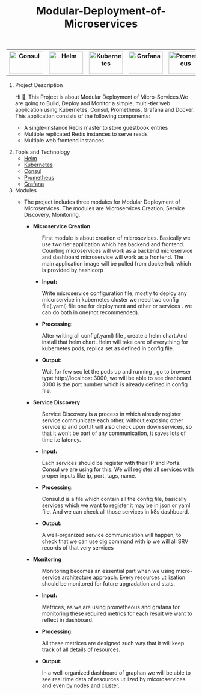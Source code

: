 <h1 align="center">Modular-Deployment-of-Microservices</h1>
<br/>
<table width="100%" align="center" style=" border-collapse: collapse;">
  <trstyle=" border-collapse: collapse;">
    <th style=" border-collapse: collapse;">
        <a href="https://www.consul.io/">
            <img src="https://cdn.freebiesupply.com/logos/large/2x/consul-3-logo-png-transparent.png" height="60px" width="90px" alt="Consul" />
        </a>
    </th> 
    <th>
        <a href="https://helm.sh/">
            <img src="https://helm.sh/img/helm.svg" height="60px" width="90px"  alt="Helm" />
        </a>
    </th>
    <th>
        <a href="https://kubernetes.io/">
            <img src="https://download.logo.wine/logo/Kubernetes/Kubernetes-Logo.wine.png" height="60px" width="90px" alt="Kubernetes" />
        </a>
    </th>
    <th>
        <a href="https://grafana.com/">
            <img src="https://seeklogo.com/images/G/grafana-logo-15BA0AFA8A-seeklogo.com.png" height="60px" width="90px"  alt="Grafana" />
        </a>
    </th>
    <th>
        <a href="https://prometheus.io/">
            <img src="https://upload.wikimedia.org/wikipedia/commons/thumb/3/38/Prometheus_software_logo.svg/1200px-Prometheus_software_logo.svg.png" height="60px" width="90px"  alt="Prometheus" />
        </a>
    </th>
  </tr>
</table>
<ol>
  <li>Project Description
        <p>Hi 👋, This Project is about Modular Deployment of Micro-Services.We are going to Build, Deploy and Monitor a simple, multi-tier web application using Kubernetes, Consul, Prometheus, Grafana and Docker. This application consists of the following components:
        <ul>
        <li>A single-instance Redis master to store guestbook entries</li>
        <li>Multiple replicated Redis instances to serve reads</li>
        <li>Multiple web frontend instances</li>
        </ul>
        </p>  </li>
  <li>Tools and Technology
    <ul>
        <li><a href="https://helm.sh/">Helm</a></li>
        <li><a href="https://kubernetes.io/">Kubernetes</a></li>
        <li><a href="https://www.consul.io/">Consul</a></li>
        <li><a href="https://prometheus.io/">Prometheus</a></li>
        <li><a href="https://grafana.com/">Grafana</a></li>
    </ul>
  </li>
  <li>Modules
    <ul>
        <li><p>The project includes three modules for Modular Deployment of Microservices. The modules are Microservices Creation, Service Discovery, Monitoring.</p>
        <ul>
            <li><b>Microservice Creation</b>
                <ul><p>First module is about creation of microsevices. Basically we use two tier application which has backend and frontend. Counting microservices will work as a backend microservice and dashboard microservice will work as a frontend. The main application image will be pulled from dockerhub which is provided by hashicorp</p>
                <li><b>Input: </b><p>Write microservice configuration file, mostly to deploy any micorservice in kubernetes cluster we need two config file(.yaml) file one for deployment and other or services . we can do both in one(not recommended).</p></li>
                <li><b>Processing: </b><p>After writing all config(.yaml) file , create a helm chart.And install that helm chart. Helm will take care of everything for kubernetes pods, replica set as defined in config file.
                </p></li>
                <li><b>Output: </b><p>Wait for few sec let the pods up and running , go to browser type <a>http://localhost:3000</a>, we will be able to see dashboard. 3000 is the port number which is already defined in config file.</p></li>
                </ul>
            </li>
            <li><b>Service Discovery</b>
                <ul><p>Service Discovery is a process in which already register service communicate each other, without exposing other service ip and port.It will also check upon down services, so that it won’t be part of any communication, it saves lots of time i.e latency.</p>
                <li><b>Input: </b><p>Each services should be register with their IP and Ports. Consul we are using for this. We will register all services with proper inputs like ip, port, tags, name.</p></li>
                <li><b>Processing: </b><p>Consul.d is a file which contain all the config file, basically services which we want to register it may be in json or yaml file. And we can check all those services in k8s dashboard.
                </p></li>
                <li><b>Output: </b><p>A well-organized service communication will happen, to check that we can use dig command with ip we will all SRV records of that very services</p></li>
                </ul>
            </li>
            <li><b>Monitoring</b>
                <ul><p>Monitoring becomes an essential part when we using micro-service architecture approach. Every resources utilization should be monitored for future upgradation and stats.</p>
                <li><b>Input: </b><p>Metrices, as we are using prometheous and grafana for monitoring these required metrics for each result we want to reflect in dashboard.</p></li>
                <li><b>Processing: </b><p>All these metrices are designed such way that it will keep track of all details of resources.
                </p></li>
                <li><b>Output: </b><p>In a well-organized dashboard of graphan we will be able to see real time data of resources utilized by micoroservices and even by nodes and cluster.</p></li>
                </ul>
            </li>
        </ul>
        </li>
    </ul>
  </li>
</ol> 


